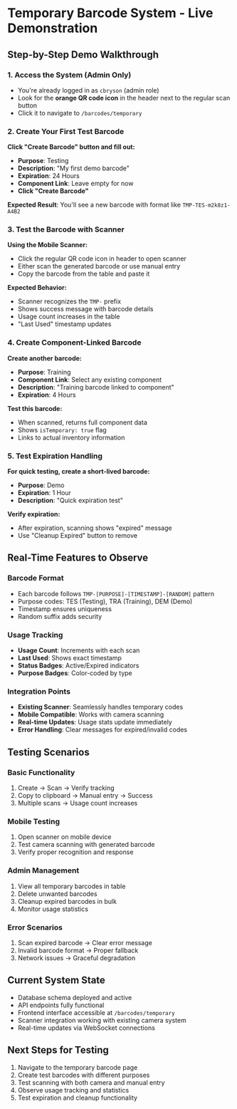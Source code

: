 # Temporary Barcode System - Live Demonstration

## Step-by-Step Demo Walkthrough

### 1. Access the System (Admin Only)
- You're already logged in as `cbryson` (admin role)
- Look for the **orange QR code icon** in the header next to the regular scan button
- Click it to navigate to `/barcodes/temporary`

### 2. Create Your First Test Barcode
**Click "Create Barcode" button and fill out:**
- **Purpose**: Testing
- **Description**: "My first demo barcode"
- **Expiration**: 24 Hours
- **Component Link**: Leave empty for now
- **Click "Create Barcode"**

**Expected Result**: You'll see a new barcode with format like `TMP-TES-m2k8z1-A4B2`

### 3. Test the Barcode with Scanner
**Using the Mobile Scanner:**
- Click the regular QR code icon in header to open scanner
- Either scan the generated barcode or use manual entry
- Copy the barcode from the table and paste it

**Expected Behavior:**
- Scanner recognizes the `TMP-` prefix
- Shows success message with barcode details
- Usage count increases in the table
- "Last Used" timestamp updates

### 4. Create Component-Linked Barcode
**Create another barcode:**
- **Purpose**: Training
- **Component Link**: Select any existing component
- **Description**: "Training barcode linked to component"
- **Expiration**: 4 Hours

**Test this barcode:**
- When scanned, returns full component data
- Shows `isTemporary: true` flag
- Links to actual inventory information

### 5. Test Expiration Handling
**For quick testing, create a short-lived barcode:**
- **Purpose**: Demo
- **Expiration**: 1 Hour
- **Description**: "Quick expiration test"

**Verify expiration:**
- After expiration, scanning shows "expired" message
- Use "Cleanup Expired" button to remove

## Real-Time Features to Observe

### Barcode Format
- Each barcode follows `TMP-[PURPOSE]-[TIMESTAMP]-[RANDOM]` pattern
- Purpose codes: TES (Testing), TRA (Training), DEM (Demo)
- Timestamp ensures uniqueness
- Random suffix adds security

### Usage Tracking
- **Usage Count**: Increments with each scan
- **Last Used**: Shows exact timestamp
- **Status Badges**: Active/Expired indicators
- **Purpose Badges**: Color-coded by type

### Integration Points
- **Existing Scanner**: Seamlessly handles temporary codes
- **Mobile Compatible**: Works with camera scanning
- **Real-time Updates**: Usage stats update immediately
- **Error Handling**: Clear messages for expired/invalid codes

## Testing Scenarios

### Basic Functionality
1. Create → Scan → Verify tracking
2. Copy to clipboard → Manual entry → Success
3. Multiple scans → Usage count increases

### Mobile Testing
1. Open scanner on mobile device
2. Test camera scanning with generated barcode
3. Verify proper recognition and response

### Admin Management
1. View all temporary barcodes in table
2. Delete unwanted barcodes
3. Cleanup expired barcodes in bulk
4. Monitor usage statistics

### Error Scenarios
1. Scan expired barcode → Clear error message
2. Invalid barcode format → Proper fallback
3. Network issues → Graceful degradation

## Current System State
- Database schema deployed and active
- API endpoints fully functional
- Frontend interface accessible at `/barcodes/temporary`
- Scanner integration working with existing camera system
- Real-time updates via WebSocket connections

## Next Steps for Testing
1. Navigate to the temporary barcode page
2. Create test barcodes with different purposes
3. Test scanning with both camera and manual entry
4. Observe usage tracking and statistics
5. Test expiration and cleanup functionality